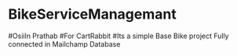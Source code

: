 # BikeServiceManagemant
#Osiiln Prathab 
#For CartRabbit 
#Its a simple Base Bike project Fully connected in Mailchamp Database 
